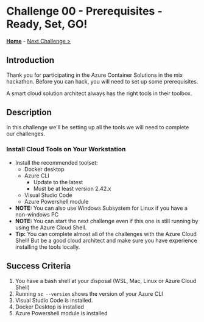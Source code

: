 # Challenge 00 - Prerequisites - Ready, Set, GO!

**[Home](../README.md)** - [Next Challenge >](./Challenge-01.md)

## Introduction

Thank you for participating in the Azure Container Solutions in the mix hackathon. Before you can hack, you will need to set up some prerequisites.

A smart cloud solution architect always has the right tools in their toolbox.

## Description

In this challenge we'll be setting up all the tools we will need to complete our challenges.

### Install Cloud Tools on Your Workstation

- Install the recommended toolset:
    - Docker desktop
    - Azure CLI 
        - Update to the latest
        - Must be at least version 2.42.x
    - Visual Studio Code
    - Azure Powershell module
- **NOTE:** You can also use Windows Subsystem for Linux if you have a non-windows PC
- **NOTE:** You can start the next challenge even if this one is still running by using the Azure Cloud Shell.
- **Tip:** You can complete almost all of the challenges with the Azure Cloud Shell!  But be a good cloud architect and make sure you have experience installing the tools locally.

## Success Criteria

1. You have a bash shell at your disposal (WSL, Mac, Linux or Azure Cloud Shell)
2. Running `az --version` shows the version of your Azure CLI
3. Visual Studio Code is installed.
4. Docker Desktop is installed
5. Azure Powershell module is installed